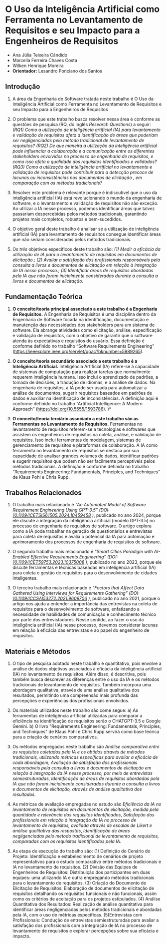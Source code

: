 # O Uso da Inteligência Artificial como Ferramenta no Levantamento de Requisitos e seu Impacto para a Engenheiros de Requisitos

* Ana Júlia Teixeira Cândido
* Marcella Ferreira Chaves Costa
* Wilken Henrique Moreira
* **Orientador:** Lesandro Ponciano dos Santos

## Introdução

1. A área da Engenharia de Software tratada neste trabalho é O Uso da Inteligência Artificial como Ferramenta no Levantamento de Requisitos e seu Impacto para a Engenheiros de Requisitos

2. O problema que este trabalho busca resolver nessa área é conforme as questões de pesquisa (RQ, do inglês _Research Questions_) a seguir: _(RQ1) Como a utilização de inteligência artificial (IA) para levantamento e validação de requisitos afeta a identificação de áreas que poderiam ser negligenciadas pelo método tradicional de levantamento de requisitos?_ _(RQ2) De que maneira a utilização da inteligência artificial pode influenciar a colaboração e a comunicação entre os diferentes stakeholders envolvidos no processo de engenharia de requisitos, e como isso afeta a qualidade dos requisitos identificados e validados?_ _(RQ3) Como a utilização de inteligência artificial no levantamento e validação de requisitos pode contribuir para a detecção precoce de lacunas ou inconsistências nos documentos de elicitação , em comparação com os métodos tradicionais?_
   
3. Resolver este problema é relevante porque é indiscutível que o uso da inteligência artificial (IA) está revolucionando o mundo da engenharia de software, e o levantamento e validação de requisitos não são exceção. Ao utilizar a IA nesse processo, podemos identificar áreas que talvez passariam despercebidas pelos métodos tradicionais, garantindo projetos mais completos, robustos e bem-sucedidos.

4. O objetivo geral deste trabalho é analisar se a utilização de inteligência artificial (IA) para levantamento de requisitos consegue identificar áreas que não seriam consideradas pelos métodos tradicionais.
   
5. Os *três* objetivos específicos deste trabalho são: _(1) Medir a eficácia da utilização de IA para o levantamento de requisitos em documentos de elicitação.; (2) Avaliar a satisfação dos profissionais responsáveis pela consulta a livros e documentos de elicitação em relação à integração de IA nesse processo.; (3) Identificar áreas de requisitos abordadas pela IA que não foram inicialmente consideradas durante a consulta a livros e documentos de elicitação._

## Fundamentação Teórica

1. **O conceito/teoria principal associado a este trabalho é a Engenharia de Requisitos.** A Engenharia de Requisitos é uma disciplina dentro da Engenharia de Software focada na identificação, documentação e manutenção das necessidades dos stakeholders para um sistema de software. Ela abrange atividades como elicitação, análise, especificação e validação de requisitos, com o objetivo de garantir que o software atenda às expectativas e requisitos do usuário. Essa definição é conforme definido no trabalho “Software Requirements Engineering” (https://ieeexplore.ieee.org/servlet/opac?bknumber=5989265).

2. **O conceito/teoria secundário associado a este trabalho é a Inteligência Artificial.** Inteligência Artificial (IA) refere-se à capacidade de sistemas de computação para realizar tarefas que normalmente requerem inteligência humana. Isso inclui o aprendizado de padrões, a tomada de decisões, a tradução de idiomas, e a análise de dados. Na engenharia de requisitos, a IA pode ser usada para automatizar a análise de documentos, sugerir requisitos baseados em padrões de dados e auxiliar na identificação de inconsistências. A definição aqui é conforme definido no trabalho “Artificial Intelligence: A Modern Approach” (https://doi.org/10.5555/1593786).
)* 

3. **O conceito/teoria terciário associado a este trabalho são as Ferramentas no Levantamento de Requisitos.** Ferramentas no levantamento de requisitos referem-se a tecnologias e softwares que assistem os engenheiros de requisitos na coleta, análise, e validação de requisitos. Isso inclui ferramentas de modelagem, sistemas de gerenciamento de requisitos e plataformas de colaboração. A IA como ferramenta no levantamento de requisitos se destaca por sua capacidade de analisar grandes volumes de dados, identificar padrões e sugerir requisitos que podem não ser facilmente perceptíveis pelos métodos tradicionais. A definição é conforme definida no trabalho “Requirements Engineering: Fundamentals, Principles, and Techniques” de Klaus Pohl e Chris Rupp.


## Trabalhos Relacionados

1. O trabalho mais relacionado é *“An Automated Model of Software Requirement Engineering Using GPT-3.5” (DOI: [10.1109/ICETSIS61505.2024.10459458](https://doi.org/10.1109/ICETSIS61505.2024.10459458)
)*, publicado no ano 2024, porque ele discute a integração da inteligência artificial (modelo GPT-3.5) no processo de engenharia de requisitos de software. O artigo explora como a IA pode trabalhar na geração de questionários e entrevistas para coleta de requisitos e avalia o potencial da IA para automação e aprimoramento dos processos de engenharia de requisitos de software.

2. O segundo trabalho mais relacionado é *“Smart Cities Paradigm with AI-Enabled Effective Requirements Engineering” (DOI: [10.1109/ICET59753.2023.10375008](https://doi.org/10.1109/ICET59753.2023.10375008)
)*, publicado no ano 2023, porque ele discute ferramentas e técnicas baseadas em inteligência artificial (IA) para coleta e gestão de requisitos para o desenvolvimento de cidades inteligentes.

3. O terceiro trabalho mais relacionado é *“Factors that Affect Data Gathered Using Interviews for Requirements Gathering” (DOI: [10.1109/ICCSAI53272.2021.9609706](https://doi.org/10.1109/ICCSAI53272.2021.9609706)
)*, publicado no ano 2021, porque o artigo nos ajuda a entender a importância das entrevistas na coleta de requisitos para o desenvolvimento de software, enfatizando a necessidade de habilidades de comunicação e conhecimento técnico por parte dos entrevistadores. Nesse sentido, ao fazer o uso da inteligência artificial (IA) nesse processo, devemos considerar lacunas em relação à eficácia das entrevistas e ao papel do engenheiro de requisitos.
   
## Materiais e Métodos

1. O tipo de pesquisa adotado neste trabalho é quantitativo, pois envolve a análise de dados objetivos associados à eficácia da inteligência artificial (IA) no levantamento de requisitos. Além disso, é descritiva, pois também busca descrever as diferenças entre o uso da IA e os métodos tradicionais de levantamento de requisitos. Também incorpora uma abordagem qualitativa, através de uma análise qualitativa dos resultados, permitindo uma compreensão mais profunda das percepções e experiências dos profissionais envolvidos.

2. Os materiais utilizados neste trabalho são come segue:
   a) As ferramentas de inteligência artificial utilizadas para comparar a eficiência na identificação de requisitos serão o CHATGPT-3.5 e Google Gemini.
   b) O livro "Requirements Engineering: Fundamentals, Principles, and Techniques" de Klaus Pohl e Chris Rupp servirá como base teórica para a criação de cenários comparativos.

3. Os métodos empregados neste trabalho são _Análise comparativa entre os requisitos coletados pela IA e os obtidos através de métodos tradicionais, utilizando métricas específicas para avaliar a eficácia de cada abordagem_, _Avaliação da satisfação dos profissionais responsáveis pela consulta a livros e documentos de elicitação em relação à integração da IA nesse processo, por meio de entrevistas semiestruturadas_, _Identificação de áreas de requisitos abordadas pela IA que não foram inicialmente consideradas durante a consulta a livros e documentos de elicitação, através de análise qualitativa dos resultados_.

4. As métricas de avaliação empregadas no estudo são _Eficiência da IA no levantamento de requisitos em documentos de elicitação, medida pela quantidade e relevância dos requisitos identificados_, _Satisfação dos profissionais em relação à integração da IA no processo de levantamento de requisitos, avaliada através de escalas de Likert e análise qualitativa das respostas_, _Identificação de áreas negligenciadas pelo método tradicional de levantamento de requisitos, comparadas com os requisitos identificados pela IA_.

5. As etapa de execução do trabalho são:
   (1) Definição do Cenário do Projeto: Identificação e estabelecimento de cenários de projeto representativos para o estudo comparativo entre métodos tradicionais e IA no levantamento de requisitos.
   (2) Divisão das Equipes de Engenheiros de Requisitos: Distribuição dos participantes em duas equipes: uma utilizando IA e outra empregando métodos tradicionais para o levantamento de requisitos.
   (3) Criação do Documento de Elicitação de Requisitos: Elaboração de documentos de elicitação de requisitos detalhando os requisitos funcionais e não funcionais, assim como os critérios de aceitação para os projetos estipulados.
   (4) Análise Quantitativa dos Resultados: Realização de análise quantitativa para identificar áreas negligenciadas pelos métodos tradicionais e abordadas pela IA, com o uso de métricas específicas.
   (5)Entrevistas com Profissionais: Condução de entrevistas semiestruturadas para avaliar a satisfação dos profissionais com a integração de IA no processo de levantamento de requisitos e explorar percepções sobre sua eficácia e impacto.
